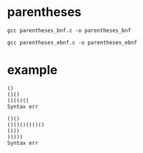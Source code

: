 # parentheses

```
gcc parentheses_bnf.c -o parentheses_bnf
```

```
gcc parentheses_ebnf.c -o parentheses_ebnf
```

# example
```
()
()()
(((((((
Syntax err
```

```
()()
()()()()()()
(())
)))))
Syntax err
```